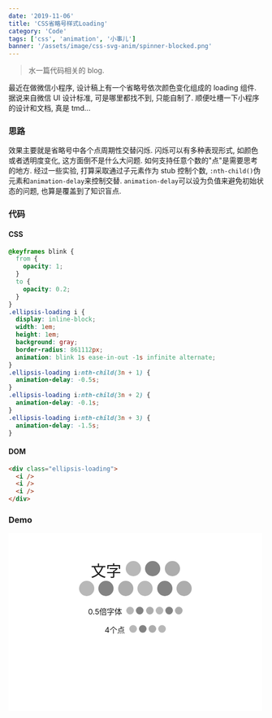 ```yaml
---
date: '2019-11-06'
title: 'CSS省略号样式Loading'
category: 'Code'
tags: ['css', 'animation', '小事儿']
banner: '/assets/image/css-svg-anim/spinner-blocked.png'
---
```


> 水一篇代码相关的 blog.

最近在做微信小程序, 设计稿上有一个省略号依次颜色变化组成的 loading 组件. 据说来自微信 UI 设计标准, 可是哪里都找不到, 只能自制了. 顺便吐槽一下小程序的设计和文档, 真是 tmd...

### 思路

效果主要就是省略号中各个点周期性交替闪烁. 闪烁可以有多种表现形式, 如颜色或者透明度变化, 这方面倒不是什么大问题. 如何支持任意个数的"点"是需要思考的地方. 经过一些实验, 打算采取通过子元素作为 stub 控制个数, `:nth-child()`伪元素和`animation-delay`来控制交替. `animation-delay`可以设为负值来避免初始状态的问题, 也算是覆盖到了知识盲点.

### 代码

#### CSS

```css
@keyframes blink {
  from {
    opacity: 1;
  }
  to {
    opacity: 0.2;
  }
}
.ellipsis-loading i {
  display: inline-block;
  width: 1em;
  height: 1em;
  background: gray;
  border-radius: 861112px;
  animation: blink 1s ease-in-out -1s infinite alternate;
}
.ellipsis-loading i:nth-child(3n + 1) {
  animation-delay: -0.5s;
}
.ellipsis-loading i:nth-child(3n + 2) {
  animation-delay: -0.1s;
}
.ellipsis-loading i:nth-child(3n + 3) {
  animation-delay: -1.5s;
}
```

#### DOM

```html
<div class="ellipsis-loading">
  <i />
  <i />
  <i />
</div>
```

### Demo

<style>
  @keyframes blink {
    from { opacity: 1; }
    to   { opacity: 0.2; }
  }
  #playground {
    width: 500px;
    height: 300px;
    background: white;
    font-size: 30px;
    text-align: center;
    padding-top: 50px;
    margin-bottom: 80px;
  }
  .ellipsis-loading i {
    display: inline-block;
    width: 1em;
    height: 1em;
    background: gray;
    border-radius: 861112px;
    animation: blink 1s ease-in-out -1s infinite alternate;
  }
  .ellipsis-loading i:nth-child(3n + 1) {
    animation-delay: -.5s;
  }
  .ellipsis-loading i:nth-child(3n + 2) {
    animation-delay: -.1s;
  }
  .ellipsis-loading i:nth-child(3n + 3) {
    animation-delay: -1.5s;
  }
</style>

<div id="playground">
  <span>文字</span>
  <span class="ellipsis-loading">
    <i></i>
    <i></i>
    <i></i>
  </span>
  <br>
  <span class="ellipsis-loading">
    <i></i>
    <i></i>
    <i></i>
    <i></i>
    <i></i>
    <i></i>
  </span>

  <br>
  <span style="font-size:.5em">0.5倍字体</span>
  <span class="ellipsis-loading" style="font-size:.5em">
    <i></i>
    <i></i>
    <i></i>
    <i></i>
    <i></i>
    <i></i>
  </span>

  <br>
  <span style="font-size:.5em">4个点</span>
  <span class="ellipsis-loading" style="font-size:.5em">
    <i></i>
    <i></i>
    <i></i>
    <i></i>
  </span>
</div>
